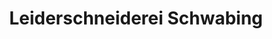 ---
title: "Leiderschneiderei Schwabing"
url: /muenchen/leiderschneiderei-schwabing/
shop: Nähzubehör
---